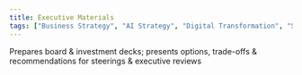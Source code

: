 ```yaml
---
title: Executive Materials
tags: ["Business Strategy", "AI Strategy", "Digital Transformation", "Stakeholder Management"]
---
```


Prepares board & investment decks; presents options, trade-offs & recommendations for steerings & executive reviews
